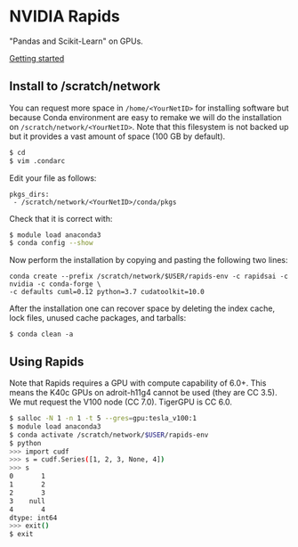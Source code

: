 # NVIDIA Rapids

"Pandas and Scikit-Learn" on GPUs.

[Getting started](https://rapids.ai/start.html)

## Install to /scratch/network

You can request more space in `/home/<YourNetID>` for installing software but because Conda environment are easy to remake we will do the installation on `/scratch/network/<YourNetID>`. Note that this filesystem is not backed up but it provides a vast amount of space (100 GB by default).

```bash
$ cd
$ vim .condarc
```

Edit your file as follows:

```
pkgs_dirs:
 - /scratch/network/<YourNetID>/conda/pkgs
```

Check that it is correct with:

```bash
$ module load anaconda3
$ conda config --show
```

Now perform the installation by copying and pasting the following two lines:

```
conda create --prefix /scratch/network/$USER/rapids-env -c rapidsai -c nvidia -c conda-forge \
-c defaults cuml=0.12 python=3.7 cudatoolkit=10.0
```

After the installation one can recover space by deleting the index cache, lock files, unused cache packages, and tarballs:

```
$ conda clean -a
```

## Using Rapids

Note that Rapids requires a GPU with compute capability of 6.0+. This means the K40c GPUs on adroit-h11g4 cannot be used (they are CC 3.5). We mut request the V100 node (CC 7.0). TigerGPU is CC 6.0.

```bash
$ salloc -N 1 -n 1 -t 5 --gres=gpu:tesla_v100:1
$ module load anaconda3
$ conda activate /scratch/network/$USER/rapids-env
$ python
>>> import cudf
>>> s = cudf.Series([1, 2, 3, None, 4])
>>> s
0       1
1       2
2       3
3    null
4       4
dtype: int64
>>> exit()
$ exit
```
